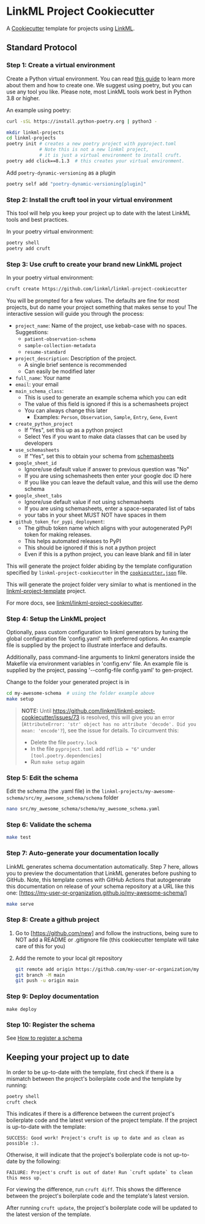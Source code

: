 # LinkML Project Cookiecutter

A [Cookiecutter](https://cookiecutter.readthedocs.io/en/stable/) template for
projects using [LinkML](https://github.com/linkml/linkml).

## Standard Protocol

### Step 1: Create a virtual environment

Create a Python virtual environment.
You can read [this guide](https://realpython.com/python-virtual-environments-a-primer/)
to learn more about them and how to create one. We suggest using poetry, but
you can use any tool you like. Please note, most LinkML tools work best in
Python 3.8 or higher.

An example using poetry:

```bash
curl -sSL https://install.python-poetry.org | python3 -
```

```bash
mkdir linkml-projects
cd linkml-projects
poetry init # creates a new poetry project with pyproject.toml
            # Note this is not a new linkml project,
            # it is just a virtual environment to install cruft.
poetry add click==8.1.3  # this creates your virtual environment.
```

Add `poetry-dynamic-versioning` as a plugin

```bash
poetry self add "poetry-dynamic-versioning[plugin]"
```

### Step 2: Install the cruft tool in your virtual environment

This tool will help you keep your project up to date with the latest LinkML
tools and best practices.

In your poetry virtual environment:

```bash
poetry shell
poetry add cruft
```

### Step 3:  Use cruft to create your brand new LinkML project

In your poetry virtual environment:

```bash
cruft create https://github.com/linkml/linkml-project-cookiecutter
```

You will be prompted for a few values.  The defaults are fine for most
projects, but do name your project something that makes sense to you!
The interactive session will guide you through the process:

- `project_name`: Name of the project, use kebab-case with no spaces.
  Suggestions:
  - `patient-observation-schema`
  - `sample-collection-metadata`
  - `resume-standard`
- `project_description`: Description of the project.
  - A single brief sentence is recommended
  - Can easily be modified later
- `full_name`: Your name
- `email`: your email
- `main_schema_class`:
  - This is used to generate an example schema which you can edit
  - The value of this field is ignored if this is a schemasheets project
  - You can always change this later
    - Examples: `Person`, `Observation`, `Sample`, `Entry`, `Gene`, `Event`
- `create_python_project`
  - If "Yes", set this up as a python project
  - Select Yes if you want to make data classes that can be used by developers
- `use_schemasheets`
  - If "Yes", set this to obtain your schema from
    [schemasheets](https://linkml.io/schemasheets)
- `google_sheet_id`
  - Ignore/use default value if answer to previous question was "No"
  - If you are using schemasheets then enter your google doc ID here
  - If you like you can leave the default value, and this will use the demo
    schema
- `google_sheet_tabs`
  - Ignore/use default value if not using schemasheets
  - If you are using schemasheets, enter a space-separated list of tabs
  - your tabs in your sheet MUST NOT have spaces in them
- `github_token_for_pypi_deployment`:
  - The github token name which aligns with your autogenerated PyPI token for
    making releases.
  - This helps automated releases to PyPI
  - This should be ignored if this is not a python project
  - Even if this is a python project, you can leave blank and fill in later

This will generate the project folder abiding by the template configuration
specified by `linkml-project-cookiecutter` in the
[`cookiecutter.json`](https://github.com/linkml/linkml-project-cookiecutter/blob/main/cookiecutter.json)
file.

This will generate the project folder very similar to what is mentioned in the
[linkml-project-template](https://github.com/linkml/linkml-project-template)
project.

For more docs, see
[linkml/linkml-project-cookiecutter](https://github.com/linkml/linkml-project-cookiecutter).

### Step 4: Setup the LinkML project

Optionally, pass custom configuration to linkml generators by tuning the global configuration file 'config.yaml' with preferred options. An example file is supplied by the project to illustrate interface and defaults.

Additionally, pass command-line arguments to linkml generators inside the Makefile via environment variables in 'config.env' file. An example file is supplied by the project, passing '--config-file config.yaml' to gen-project.


Change to the folder your generated project is in

```bash
cd my-awesome-schema  # using the folder example above
make setup
```

> **NOTE:** Until https://github.com/linkml/linkml-project-cookiecutter/issues/73 is resolved, this will give you an error (`AttributeError: 'str' object has no attribute 'decode'. Did you mean: 'encode'?`), see the issue for details. To circumvent this:
> * Delete the file `poetry.lock`
> * In the file `pyproject.toml` add `rdflib = "6"` under `[tool.poetry.dependencies]`
> * Run `make setup` again


### Step 5: Edit the schema

Edit the schema (the .yaml file) in the
`linkml-projects/my-awesome-schema/src/my_awesome_schema/schema` folder

```bash
nano src/my_awesome_schema/schema/my_awesome_schema.yaml
```

### Step 6: Validate the schema

```bash
make test
```

### Step 7: Auto-generate your documentation locally

LinkML generates schema documentation automatically. Step 7 here, allows you to
preview the documentation that LinkML generates before pushing to GitHub.
Note, this template comes with GitHub Actions that autogenerate this
documentation on release of your schema repository at a URL like this one:
[https://my-user-or-organization.github.io/my-awesome-schema/]

```bash
make serve
```

### Step 8: Create a github project

1. Go to [https://github.com/new] and follow the instructions, being sure to
   NOT add a README or .gitignore file (this cookiecutter template will take
   care of this for you)

2. Add the remote to your local git repository

   ```bash
   git remote add origin https://github.com/my-user-or-organization/my-awesome-schema.git
   git branch -M main
   git push -u origin main
   ```

### Step 9: Deploy documentation

`make deploy`

### Step 10: Register the schema

See [How to register a schema](https://linkml.io/linkml/faq/contributing.html#how-do-i-register-my-schema)

## Keeping your project up to date

In order to be up-to-date with the template, first check if there is a mismatch
between the project's boilerplate code and the template by running:

```bash
poetry shell
cruft check
```

This indicates if there is a difference between the current project's
boilerplate code and the latest version of the project template. If the project
is up-to-date with the template:

```output
SUCCESS: Good work! Project's cruft is up to date and as clean as possible :).
```

Otherwise, it will indicate that the project's boilerplate code is not
up-to-date by the following:

```output
FAILURE: Project's cruft is out of date! Run `cruft update` to clean this mess up.
```

For viewing the difference, run `cruft diff`. This shows the difference between
the project's boilerplate code and the template's latest version.

After running `cruft update`, the project's boilerplate code will be updated to
the latest version of the template.

